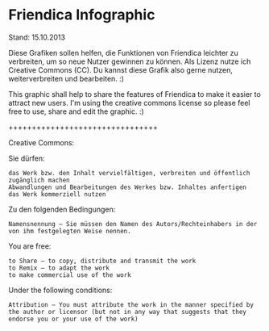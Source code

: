 Friendica Infographic 
=======
Stand: 15.10.2013

Diese Grafiken sollen helfen, die Funktionen von Friendica leichter zu verbreiten, um so neue Nutzer gewinnen zu können. Als Lizenz nutze ich Creative Commons (CC). Du kannst diese Grafik also gerne nutzen, weiterverbreiten und bearbeiten. :)

This graphic shall help to share the features of Friendica to make it easier to attract new users. I'm using the creative commons license so please feel free to use, share and edit the graphic. :)

++++++++++++++++++++++++++++++++

Creative Commons:

Sie dürfen:

    das Werk bzw. den Inhalt vervielfältigen, verbreiten und öffentlich zugänglich machen
    Abwandlungen und Bearbeitungen des Werkes bzw. Inhaltes anfertigen
    das Werk kommerziell nutzen

Zu den folgenden Bedingungen:

    Namensnennung — Sie müssen den Namen des Autors/Rechteinhabers in der von ihm festgelegten Weise nennen. 

You are free:

    to Share — to copy, distribute and transmit the work
    to Remix — to adapt the work
    to make commercial use of the work

Under the following conditions:

    Attribution — You must attribute the work in the manner specified by the author or licensor (but not in any way that suggests that they endorse you or your use of the work)
